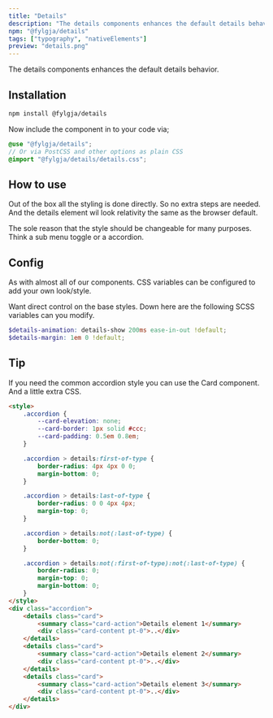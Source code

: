 ```yaml
---
title: "Details"
description: "The details components enhances the default details behavior."
npm: "@fylgja/details"
tags: ["typography", "nativeElements"]
preview: "details.png"
---
```


The details components enhances the default details behavior.

## Installation

```bash
npm install @fylgja/details
```

Now include the component in to your code via;

```scss
@use "@fylgja/details";
// Or via PostCSS and other options as plain CSS
@import "@fylgja/details/details.css";
```

## How to use

Out of the box all the styling is done directly.
So no extra steps are needed.
And the details element wil look relativity the same as the browser default.

The sole reason that the style should be changeable for many purposes.
Think a sub menu toggle or a accordion.

## Config

As with almost all of our components.
CSS variables can be configured to add your own look/style.

Want direct control on the base styles.
Down here are the following SCSS variables can you modify.

```scss
$details-animation: details-show 200ms ease-in-out !default;
$details-margin: 1em 0 !default;
```

## Tip

If you need the common accordion style you can use the Card component.
And a little extra CSS.

```html
<style>
    .accordion {
        --card-elevation: none;
        --card-border: 1px solid #ccc;
        --card-padding: 0.5em 0.8em;
    }

    .accordion > details:first-of-type {
        border-radius: 4px 4px 0 0;
        margin-bottom: 0;
    }

    .accordion > details:last-of-type {
        border-radius: 0 0 4px 4px;
        margin-top: 0;
    }

    .accordion > details:not(:last-of-type) {
        border-bottom: 0;
    }

    .accordion > details:not(:first-of-type):not(:last-of-type) {
        border-radius: 0;
        margin-top: 0;
        margin-bottom: 0;
    }
</style>
<div class="accordion">
    <details class="card">
        <summary class="card-action">Details element 1</summary>
        <div class="card-content pt-0">..</div>
    </details>
    <details class="card">
        <summary class="card-action">Details element 2</summary>
        <div class="card-content pt-0">..</div>
    </details>
    <details class="card">
        <summary class="card-action">Details element 3</summary>
        <div class="card-content pt-0">..</div>
    </details>
</div>
```
